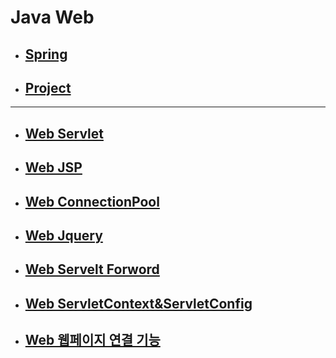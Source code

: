 # Java Web

- ## [Spring](./Spring)

- ## [Project](./Project)



___



- ## [Web Servlet](./Web_Servlet.md)

- ## [Web JSP](./Web_JSP.md)

- ## [Web ConnectionPool](./Web_ConnectionPool.md)

- ## [Web Jquery](./Web_Jquery.md)

- ## [Web Servelt Forword](./Web_Servlet_Forward.md)

- ## [Web ServletContext&ServletConfig](./Web_ServletContext_ServletConfig.md)

- ## [Web 웹페이지 연결 기능](./Web_웹_페이지_연결_기능.md)

